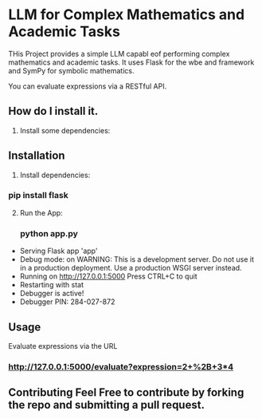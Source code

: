 # LLM for Complex Mathematics and Academic Tasks

THis Project provides a simple LLM capabl eof performing complex mathematics and academic tasks. It uses Flask for the wbe and framework and SymPy for symbolic mathematics.

You can evaluate expressions via a RESTful API.

## How do I install it.
1. Install some dependencies:
   

## Installation
1. Install dependencies:
### pip install flask

2. Run the App:
   ### python app.py

 * Serving Flask app 'app'
 * Debug mode: on
WARNING: This is a development server. Do not use it in a production deployment. Use a production WSGI server instead.
 * Running on http://127.0.0.1:5000
Press CTRL+C to quit
 * Restarting with stat
 * Debugger is active!
 * Debugger PIN: 284-027-872

## Usage
Evaluate expressions via the URL

### http://127.0.0.1:5000/evaluate?expression=2+%2B+3*4

## Contributing Feel Free to contribute by forking the repo and submitting a pull request.
